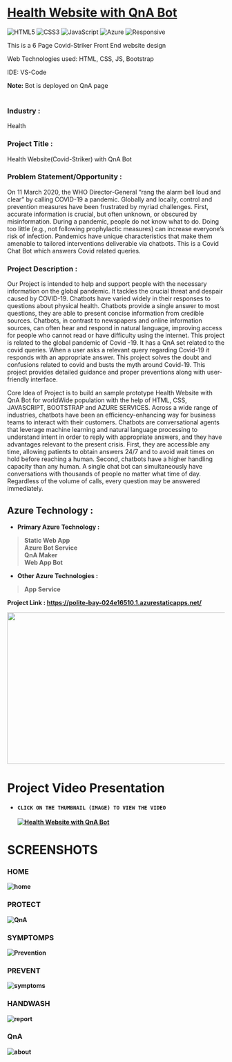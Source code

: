 
# <a href="https://polite-bay-024e16510.1.azurestaticapps.net/">Health Website with QnA Bot</a>

![HTML5](https://img.shields.io/badge/html5-%23E34F26.svg?style=for-the-badge&logo=html5&logoColor=white)
![CSS3](https://img.shields.io/badge/css3-%231572B6.svg?style=for-the-badge&logo=css3&logoColor=white)
![JavaScript](https://img.shields.io/badge/javascript-%23323330.svg?style=for-the-badge&logo=javascript&logoColor=%23F7DF1E)
![Azure](https://img.shields.io/badge/Microsoft_Azure-0089D6?style=for-the-badge&logo=microsoft-azure&logoColor=white)
![Responsive](https://img.shields.io/badge/Responsive-100%25-red)

This is a 6 Page Covid-Striker Front End website design

Web Technologies used: HTML, CSS, JS, Bootstrap

IDE: VS-Code

<b>Note:</b> Bot is deployed on QnA page
<br><br>

### Industry :
Health


### Project Title :
Health Website(Covid-Striker) with QnA Bot


### Problem Statement/Opportunity :
On 11 March 2020, the WHO Director-General “rang the alarm bell loud and clear” by calling COVID-19 a pandemic. Globally and locally, control and prevention measures have been frustrated by myriad challenges. First, accurate information is crucial, but often unknown, or obscured by misinformation. During a pandemic, people do not know what to do. Doing too little (e.g., not following prophylactic measures) can increase everyone’s risk of infection. Pandemics have unique characteristics that make them amenable to tailored interventions deliverable via chatbots. This is a Covid Chat Bot which answers Covid related queries.

### Project Description :
Our Project is intended to help and support people with the necessary information on the global pandemic. It tackles the crucial threat and despair caused by COVID-19. Chatbots have varied widely in their responses to questions about physical health. Chatbots provide a single answer to most questions, they are able to present concise information from credible sources. Chatbots, in contrast to newspapers and online information sources, can often hear and respond in natural language, improving access for people who cannot read or have difficulty using the internet. This project is related to the global pandemic of Covid -19. It has a QnA set related to the covid queries. When a user asks a relevant query regarding Covid-19 it responds with an appropriate answer. This project solves the doubt and confusions related to covid and busts the myth around Covid-19. This project provides detailed guidance and proper preventions along with user-friendly interface. 

Core Idea of Project is to build an sample prototype Health Website with QnA Bot for worldWide population with the help of HTML, CSS, JAVASCRIPT, BOOTSTRAP and AZURE SERVICES. Across a wide range of industries, chatbots have been an efficiency-enhancing way for business teams to interact with their customers. Chatbots are conversational agents that leverage machine learning and natural language processing to understand intent in order to reply with appropriate answers, and they have advantages relevant to the present crisis. First, they are accessible any time, allowing patients to obtain answers 24/7 and to avoid wait times on hold before reaching a human. Second, chatbots have a higher handling capacity than any human. A single chat bot can simultaneously have conversations with thousands of people no matter what time of day. Regardless of the volume of calls, every question may be answered immediately.


## Azure Technology :

- <b>Primary Azure Technology :<b><br>
>Static Web App<br>
 >Azure Bot Service<br>
 >QnA Maker<br>
>Web App Bot<br>


- Other Azure Technologies :<br>
>App Service<br>

<b>Project Link : </b>https://polite-bay-024e16510.1.azurestaticapps.net/

<a href="https://futurereadytalent.in/"><p align= "center"><img src="https://github.com/Sk183v2/covidproject/blob/master/images/WhatsApp%20Image%202022-05-12%20at%207.37.32%20PM.jpeg" width="700" height= "350"></p></a>  

# Project Video Presentation

- `CLICK ON THE THUMBNAIL (IMAGE) TO VIEW THE VIDEO` <br><br>
[![Health Website with QnA Bot](https://img.youtube.com/vi/pLpV1dkc97o/0.jpg)](https://www.youtube.com/watch?v=pLpV1dkc97o) <br>
 
 # SCREENSHOTS

### HOME

![home](https://github.com/Sk183v2/covidproject/blob/master/images/Untitled.png)

### PROTECT

![QnA](https://github.com/Sk183v2/covidproject/blob/master/images/Untitled1.png)

### SYMPTOMPS

![Prevention](https://github.com/Sk183v2/covidproject/blob/master/images/Untitled2.png)

### PREVENT

![symptoms](https://github.com/Sk183v2/covidproject/blob/master/images/Untitled3.png)

### HANDWASH

![report](https://github.com/Sk183v2/covidproject/blob/master/images/Untitled4.png)

### QnA

![about](https://github.com/Sk183v2/covidproject/blob/master/images/Untitled5.png)
 
